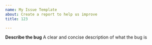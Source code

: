 ```yaml
---
name: My Issue Template
about: Create a report to help us improve
title: 123

---
```


**Describe the bug**
A clear and concise description of what the bug is
